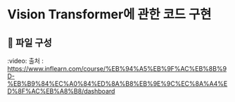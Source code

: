 # Vision Transformer에 관한 코드 구현
:book: 파일 구성
- 
:video: 출처 : https://www.inflearn.com/course/%EB%94%A5%EB%9F%AC%EB%8B%9D-%EB%B9%84%EC%A0%84%ED%8A%B8%EB%9E%9C%EC%8A%A4%ED%8F%AC%EB%A8%B8/dashboard
